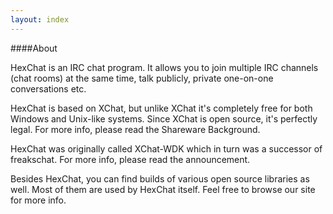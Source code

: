 ```yaml
---
layout: index
---
```


####About

HexChat is an IRC chat program. It allows you to join multiple IRC channels (chat rooms) at the same time, talk publicly, private one-on-one conversations etc.

HexChat is based on XChat, but unlike XChat it's completely free for both Windows and Unix-like systems. Since XChat is open source, it's perfectly legal. For more info, please read the Shareware Background.

HexChat was originally called XChat-WDK which in turn was a successor of freakschat. For more info, please read the announcement.

Besides HexChat, you can find builds of various open source libraries as well. Most of them are used by HexChat itself. Feel free to browse our site for more info. 
